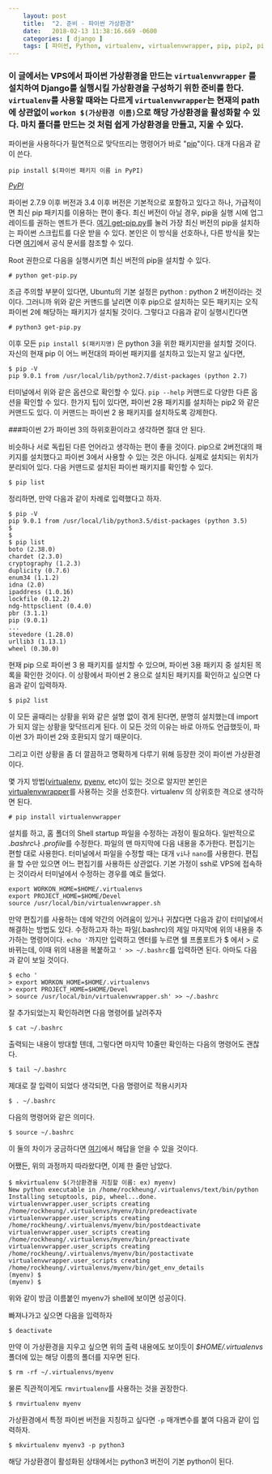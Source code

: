 ```yaml
---
    layout: post
    title:  "2. 준비 - 파이썬 가상환경"
    date:   2018-02-13 11:38:16.669 -0600
    categories: [ django ]
    tags: [ 파이썬, Python, virtualenv, virtualenvwrapper, pip, pip2, pip3 ]
---
```


### 이 글에서는 VPS에서 파이썬 가상환경을 만드는 `virtualenvwrapper` 를 설치하여 Django를 실행시킬 가상환경을 구성하기 위한 준비를 한다. `virtualenv`를 사용할 때와는 다르게 `virtualenvwrapper`는 현재의 path에 상관없이 `workon $(가상환경 이름)`으로 해당 가상환경을 활성화할 수 있다. 마치 폴더를 만드는 것 처럼 쉽게 가상환경을 만들고, 지울 수 있다.

<!--more-->

파이썬을 사용하다가 필연적으로 맞닥뜨리는 명령어가 바로 "[pip](https://ko.wikipedia.org/wiki/Pip_(%ED%8C%A8%ED%82%A4%EC%A7%80_%EA%B4%80%EB%A6%AC%EC%9E%90))"이다. 대개 다음과 같이 쓴다.

    pip install $(파이썬 패키지 이름 in PyPI)

*[PyPI](https://pypi.python.org/pypi)*

파이썬 2.7.9 이후 버전과 3.4 이후 버전은 기본적으로 포함하고 있다고 하나, 가급적이면 최신 pip 패키지를 이용하는 편이 좋다. 최신 버전이 아닐 경우, pip을 실행 시에 업그레이드를 권하는 멘트가 뜬다. [여기 get-pip.py](https://bootstrap.pypa.io/get-pip.py)를 눌러 가장 최신 버전의 pip을 설치하는 파이썬 스크립트를 다운 받을 수 있다. 본인은 이 방식을 선호하나,  다른 방식을 찾는다면 [여기](https://pip.pypa.io/en/stable/installing/#)에서 공식 문서를 참조할 수 있다.

Root 권한으로 다음을 실행시키면 최신 버전의 pip을 설치할 수 있다. 

    # python get-pip.py

조금 주의할 부분이 있다면, Ubuntu의 기본 설정은 python : python 2 버전이라는 것이다. 그러니까 위와 같은 커맨드를 날리면 이후 pip으로 설치하는 모든 패키지는 오직 파이썬 2에 해당하는 패키지가 설치될 것이다. 그렇다고 다음과 같이 실행시킨다면

    # python3 get-pip.py

이후 모든 `pip install $(패키지명)` 은 python 3을 위한 패키지만을 설치할 것이다. 자신의 현재 pip 이 어느 버전대의 파이썬 패키지를 설치하고 있는지 알고 싶다면, 

    $ pip -V
    pip 9.0.1 from /usr/local/lib/python2.7/dist-packages (python 2.7)

터미널에서 위와 같은 옵션으로 확인할 수 있다. `pip --help` 커맨드로 다양한 다른 옵션을 확인할 수 있다.
한가지 팁이 있다면, 파이썬 2용 패키지를 설치하는 pip2 와 같은 커맨드도 있다. 이 커맨드는 파이썬 2 용 패키지를 설치하도록 강제한다.

###파이썬 2가 파이썬 3의 하위호환이라고 생각하면 절대 안 된다. 

비슷하나 서로 독립된 다른 언어라고 생각하는 편이 좋을 것이다. pip으로 2버전대의 패키지를 설치했다고 파이썬 3에서 사용할 수 있는 것은 아니다. 실제로 설치되는 위치가 분리되어 있다. 다음 커맨드로 설치된 파이썬 패키지를 확인할 수 있다.

    $ pip list

정리하면, 만약 다음과 같이 차례로 입력했다고 하자.

    $ pip -V
    pip 9.0.1 from /usr/local/lib/python3.5/dist-packages (python 3.5)
    $
    $
    $ pip list
    boto (2.38.0)
    chardet (2.3.0)
    cryptography (1.2.3)
    duplicity (0.7.6)
    enum34 (1.1.2)
    idna (2.0)
    ipaddress (1.0.16)
    lockfile (0.12.2)
    ndg-httpsclient (0.4.0)
    pbr (3.1.1)
    pip (9.0.1)
    ...
    stevedore (1.28.0)
    urllib3 (1.13.1)
    wheel (0.30.0)

현재 pip 으로 파이썬 3 용 패키지를 설치할 수 있으며, 파이썬 3용 패키지 중 설치된 목록을 확인한 것이다. 이 상황에서 파이썬 2 용으로 설치된 패키지를 확인하고 싶으면 다음과 같이 입력하자.

    $ pip2 list

이 모든 골때리는 상황을 위와 같은 설명 없이 겪게 된다면, 분명히 설치했는데 import가 되지 않는 상황을 맞닥뜨리게 된다. 이 모든 것의 이유는 바로 아까도 언급했듯이, 파이썬 3가 파이썬 2와 호환되지 않기 때문이다.

그리고 이런 상황을 좀 더 깔끔하고 명확하게 다루기 위해 등장한 것이 파이썬 가상환경이다.

몇 가지 방법([virtualenv](https://virtualenv.pypa.io/en/stable/), [pyenv](https://github.com/pyenv/pyenv), etc)이 있는 것으로 알지만 본인은 [virtualenvwrapper](http://virtualenvwrapper.readthedocs.io/en/stable/)를 사용하는 것을 선호한다. virtualenv 의 상위호한 격으로 생각하면 된다.

    # pip install virtualenvwrapper

설치를 하고, 홈 폴더의 Shell startup 파일을 수정하는 과정이 필요하다. 일반적으로 *.bashrc*나 *.profile*를 수정한다. 파일의 맨 마지막에 다음 내용을 추가한다. 편집기는 편할 대로 사용한다. 터미널에서 파일을 수정할 때는 대개 `vi`나 `nano`를 사용한다. 편집을 할 수만 있으면 어느 편집기를 사용하든 상관없다. 기본 가정이 ssh로 VPS에 접속하는 것이라서 터미널에서 수정하는 경우를 예로 들었다.

    export WORKON_HOME=$HOME/.virtualenvs
    export PROJECT_HOME=$HOME/Devel
    source /usr/local/bin/virtualenvwrapper.sh

만약 편집기를 사용하는 데에 약간의 어려움이 있거나 귀찮다면 다음과 같이 터미널에서 해결하는 방법도 있다. 수정하고자 하는 파일(.bashrc)의 제일 마지막에 위의 내용을 추가하는 명령어이다. `echo '`까지만 입력하고 엔터를 누르면 쉘 프롬포트가 $ 에서 > 로 바뀌는데, 이때 위의 내용을 복붙하고 `' >> ~/.bashrc`를 입력하면 된다. 아마도 다음과 같이 보일 것이다.

    $ echo '
    > export WORKON_HOME=$HOME/.virtualenvs
    > export PROJECT_HOME=$HOME/Devel
    > source /usr/local/bin/virtualenvwrapper.sh' >> ~/.bashrc

잘 추가되었는지 확인하려면 다음 명령어를 날려주자

    $ cat ~/.bashrc

출력되는 내용이 방대할 텐데, 그렇다면 마지막 10줄만 확인하는 다음의 명령어도 괜찮다.

    $ tail ~/.bashrc

제대로 잘 입력이 되었다 생각되면, 다음 명령어로 적용시키자

    $ . ~/.bashrc

다음의 명령어와 같은 의미다.

    $ source ~/.bashrc

이 둘의 차이가 궁금하다면 [여기](https://askubuntu.com/questions/25488/what-is-the-difference-between-source-and)에서 해답을 얻을 수 있을 것이다.

어쨌든, 위의 과정까지 따라왔다면, 이제 한 줄만 남았다.

    $ mkvirtualenv $(가상환경을 지칭할 이름: ex) myenv)
    New python executable in /home/rockheung/.virtualenvs/text/bin/python
    Installing setuptools, pip, wheel...done.
    virtualenvwrapper.user_scripts creating /home/rockheung/.virtualenvs/myenv/bin/predeactivate
    virtualenvwrapper.user_scripts creating /home/rockheung/.virtualenvs/myenv/bin/postdeactivate
    virtualenvwrapper.user_scripts creating /home/rockheung/.virtualenvs/myenv/bin/preactivate
    virtualenvwrapper.user_scripts creating /home/rockheung/.virtualenvs/myenv/bin/postactivate
    virtualenvwrapper.user_scripts creating /home/rockheung/.virtualenvs/myenv/bin/get_env_details
    (myenv) $
    (myenv) $

위와 같이 방금 이름붙인 myenv가 shell에 보이면 성공이다.

빠져나가고 싶으면 다음을 입력하자

    $ deactivate

만약 이 가상환경을 지우고 싶으면 위의 출력 내용에도 보이듯이 *$HOME/.virtualenvs*폴더에 있는 해당 이름의 폴더를 지우면 된다.

    $ rm -rf ~/.virtualenvs/myenv

물론 직관적이게도 `rmvirtualenv`를 사용하는 것을 권장한다.

    $ rmvirtualenv myenv

가상환경에서 특정 파이썬 버전을 지칭하고 싶다면 `-p` 매개변수를 붙여 다음과 같이 입력하자.

    $ mkvirtualenv myenv3 -p python3

해당 가상환경이 활성화된 상태에서는 python3 버전이 기본 python이 된다.
